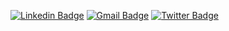[![Linkedin Badge](https://img.shields.io/badge/-Matheus%20Trindade-222222?style=flat-square&logo=Linkedin&logoColor=blue&link=https://www.linkedin.com/in/trindadematheus/)](https://www.linkedin.com/in/trindadematheus/) 
[![Gmail Badge](https://img.shields.io/badge/-trindadematheus27@gmail.com-222222?style=flat-square&logo=Gmail&logoColor=red&link=mailto:trindadematheus27@gmail.com)](mailto:trindadematheus27@gmail.com)
[![Twitter Badge](https://img.shields.io/badge/-@trnddev-222222?style=flat-square&labelColor=222222&logo=twitter&logoColor=blue&link=https://twitter.com/trnddev)](https://twitter.com/trnddev) 
